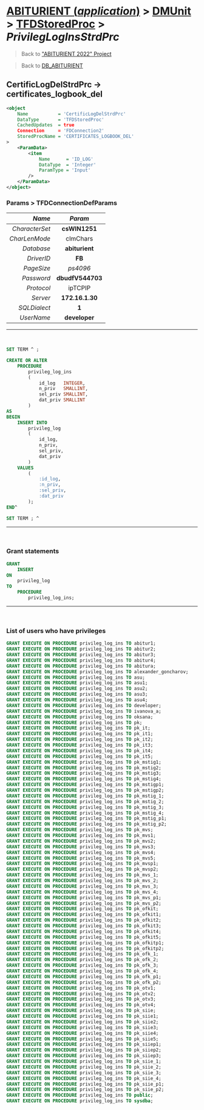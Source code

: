 # [ABITURIENT (*application*)](../../app_abiturient_2022.md) > [DMUnit](../DMUnit.md) > [TFDStoredProc](TFDStoredProc.md) > *PrivilegLogInsStrdPrc*

> Back to ["ABITURIENT 2022" Project](/README.md)

> Back to [DB_ABITURIENT](../../../db/db_abiturient_2022.md)

## CertificLogDelStrdPrc -> **certificates_logbook_del**

```xml
<object
    Name           = 'CertificLogDelStrdPrc'
    DataType       = 'TFDStoredProc'
    CachedUpdates  = true
    Connection     = 'FDConnection2'
    StoredProcName = 'CERTIFICATES_LOGBOOK_DEL'
>
    <ParamData>
        <item
            Name      = 'ID_LOG'
            DataType  = 'Integer'
            ParamType = 'Input'
        />
    </ParamData>
</object>
```

### Params > TFDConnectionDefParams

|         *Name* |        *Param*       |
|---------------:|:--------------------:|
| *CharacterSet* |    **csWIN1251**     |
|  *CharLenMode* |       clmChars       |
|     *Database* |    **abiturient**    |
|     *DriverID* |        **FB**        |
|     *PageSize* |       *ps4096*       |
|     *Password* |   **dbudfV544703**   |
|     *Protocol* |       ipTCPIP        |
|       *Server* |    **172.16.1.30**   |
|   *SQLDialect* |        **1**         |
|     *UserName* |     **developer**    |

---
</br>

```sql
SET TERM ^ ;

CREATE OR ALTER
    PROCEDURE
        privileg_log_ins
        (
            id_log   INTEGER,
            n_priv   SMALLINT,
            sel_priv SMALLINT,
            dat_priv SMALLINT
        )
AS
BEGIN
    INSERT INTO
        privileg_log
        (
            id_log,
            n_priv,
            sel_priv,
            dat_priv
        )
    VALUES
        (
            :id_log,
            :n_priv,
            :sel_priv,
            :dat_priv
        );
END^

SET TERM ; ^
```

---
</br>

### Grant statements

```sql
GRANT
    INSERT
ON
    privileg_log
TO
    PROCEDURE
        privileg_log_ins;
```

---
</br>

### List of users who have privileges

```sql
GRANT EXECUTE ON PROCEDURE privileg_log_ins TO abitur1;
GRANT EXECUTE ON PROCEDURE privileg_log_ins TO abitur2;
GRANT EXECUTE ON PROCEDURE privileg_log_ins TO abitur3;
GRANT EXECUTE ON PROCEDURE privileg_log_ins TO abitur4;
GRANT EXECUTE ON PROCEDURE privileg_log_ins TO abitura;
GRANT EXECUTE ON PROCEDURE privileg_log_ins TO alexander_goncharov;
GRANT EXECUTE ON PROCEDURE privileg_log_ins TO asu;
GRANT EXECUTE ON PROCEDURE privileg_log_ins TO asu1;
GRANT EXECUTE ON PROCEDURE privileg_log_ins TO asu2;
GRANT EXECUTE ON PROCEDURE privileg_log_ins TO asu3;
GRANT EXECUTE ON PROCEDURE privileg_log_ins TO asu4;
GRANT EXECUTE ON PROCEDURE privileg_log_ins TO developer;
GRANT EXECUTE ON PROCEDURE privileg_log_ins TO ivanova_a;
GRANT EXECUTE ON PROCEDURE privileg_log_ins TO oksana;
GRANT EXECUTE ON PROCEDURE privileg_log_ins TO pk;
GRANT EXECUTE ON PROCEDURE privileg_log_ins TO pk_it;
GRANT EXECUTE ON PROCEDURE privileg_log_ins TO pk_it1;
GRANT EXECUTE ON PROCEDURE privileg_log_ins TO pk_it2;
GRANT EXECUTE ON PROCEDURE privileg_log_ins TO pk_it3;
GRANT EXECUTE ON PROCEDURE privileg_log_ins TO pk_it4;
GRANT EXECUTE ON PROCEDURE privileg_log_ins TO pk_it5;
GRANT EXECUTE ON PROCEDURE privileg_log_ins TO pk_mstig1;
GRANT EXECUTE ON PROCEDURE privileg_log_ins TO pk_mstig2;
GRANT EXECUTE ON PROCEDURE privileg_log_ins TO pk_mstig3;
GRANT EXECUTE ON PROCEDURE privileg_log_ins TO pk_mstig4;
GRANT EXECUTE ON PROCEDURE privileg_log_ins TO pk_mstigp1;
GRANT EXECUTE ON PROCEDURE privileg_log_ins TO pk_mstigp2;
GRANT EXECUTE ON PROCEDURE privileg_log_ins TO pk_mstig_1;
GRANT EXECUTE ON PROCEDURE privileg_log_ins TO pk_mstig_2;
GRANT EXECUTE ON PROCEDURE privileg_log_ins TO pk_mstig_3;
GRANT EXECUTE ON PROCEDURE privileg_log_ins TO pk_mstig_4;
GRANT EXECUTE ON PROCEDURE privileg_log_ins TO pk_mstig_p1;
GRANT EXECUTE ON PROCEDURE privileg_log_ins TO pk_mstig_p2;
GRANT EXECUTE ON PROCEDURE privileg_log_ins TO pk_mvs;
GRANT EXECUTE ON PROCEDURE privileg_log_ins TO pk_mvs1;
GRANT EXECUTE ON PROCEDURE privileg_log_ins TO pk_mvs2;
GRANT EXECUTE ON PROCEDURE privileg_log_ins TO pk_mvs3;
GRANT EXECUTE ON PROCEDURE privileg_log_ins TO pk_mvs4;
GRANT EXECUTE ON PROCEDURE privileg_log_ins TO pk_mvs5;
GRANT EXECUTE ON PROCEDURE privileg_log_ins TO pk_mvsp1;
GRANT EXECUTE ON PROCEDURE privileg_log_ins TO pk_mvsp2;
GRANT EXECUTE ON PROCEDURE privileg_log_ins TO pk_mvs_1;
GRANT EXECUTE ON PROCEDURE privileg_log_ins TO pk_mvs_2;
GRANT EXECUTE ON PROCEDURE privileg_log_ins TO pk_mvs_3;
GRANT EXECUTE ON PROCEDURE privileg_log_ins TO pk_mvs_4;
GRANT EXECUTE ON PROCEDURE privileg_log_ins TO pk_mvs_p1;
GRANT EXECUTE ON PROCEDURE privileg_log_ins TO pk_mvs_p2;
GRANT EXECUTE ON PROCEDURE privileg_log_ins TO pk_ofkit;
GRANT EXECUTE ON PROCEDURE privileg_log_ins TO pk_ofkit1;
GRANT EXECUTE ON PROCEDURE privileg_log_ins TO pk_ofkit2;
GRANT EXECUTE ON PROCEDURE privileg_log_ins TO pk_ofkit3;
GRANT EXECUTE ON PROCEDURE privileg_log_ins TO pk_ofkit4;
GRANT EXECUTE ON PROCEDURE privileg_log_ins TO pk_ofkit5;
GRANT EXECUTE ON PROCEDURE privileg_log_ins TO pk_ofkitp1;
GRANT EXECUTE ON PROCEDURE privileg_log_ins TO pk_ofkitp2;
GRANT EXECUTE ON PROCEDURE privileg_log_ins TO pk_ofk_1;
GRANT EXECUTE ON PROCEDURE privileg_log_ins TO pk_ofk_2;
GRANT EXECUTE ON PROCEDURE privileg_log_ins TO pk_ofk_3;
GRANT EXECUTE ON PROCEDURE privileg_log_ins TO pk_ofk_4;
GRANT EXECUTE ON PROCEDURE privileg_log_ins TO pk_ofk_p1;
GRANT EXECUTE ON PROCEDURE privileg_log_ins TO pk_ofk_p2;
GRANT EXECUTE ON PROCEDURE privileg_log_ins TO pk_otv1;
GRANT EXECUTE ON PROCEDURE privileg_log_ins TO pk_otv2;
GRANT EXECUTE ON PROCEDURE privileg_log_ins TO pk_otv3;
GRANT EXECUTE ON PROCEDURE privileg_log_ins TO pk_otv4;
GRANT EXECUTE ON PROCEDURE privileg_log_ins TO pk_siie;
GRANT EXECUTE ON PROCEDURE privileg_log_ins TO pk_siie1;
GRANT EXECUTE ON PROCEDURE privileg_log_ins TO pk_siie2;
GRANT EXECUTE ON PROCEDURE privileg_log_ins TO pk_siie3;
GRANT EXECUTE ON PROCEDURE privileg_log_ins TO pk_siie4;
GRANT EXECUTE ON PROCEDURE privileg_log_ins TO pk_siie5;
GRANT EXECUTE ON PROCEDURE privileg_log_ins TO pk_siiep1;
GRANT EXECUTE ON PROCEDURE privileg_log_ins TO pk_siiep2;
GRANT EXECUTE ON PROCEDURE privileg_log_ins TO pk_siiep3;
GRANT EXECUTE ON PROCEDURE privileg_log_ins TO pk_siie_1;
GRANT EXECUTE ON PROCEDURE privileg_log_ins TO pk_siie_2;
GRANT EXECUTE ON PROCEDURE privileg_log_ins TO pk_siie_3;
GRANT EXECUTE ON PROCEDURE privileg_log_ins TO pk_siie_4;
GRANT EXECUTE ON PROCEDURE privileg_log_ins TO pk_siie_p1;
GRANT EXECUTE ON PROCEDURE privileg_log_ins TO pk_siie_p2;
GRANT EXECUTE ON PROCEDURE privileg_log_ins TO public;
GRANT EXECUTE ON PROCEDURE privileg_log_ins TO sysdba;
```